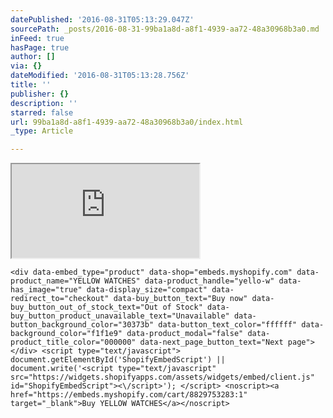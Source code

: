 ```yaml
---
datePublished: '2016-08-31T05:13:29.047Z'
sourcePath: _posts/2016-08-31-99ba1a8d-a8f1-4939-aa72-48a30968b3a0.md
inFeed: true
hasPage: true
author: []
via: {}
dateModified: '2016-08-31T05:13:28.756Z'
title: ''
publisher: {}
description: ''
starred: false
url: 99ba1a8d-a8f1-4939-aa72-48a30968b3a0/index.html
_type: Article

---
```

<iframe src="https://the-grid.github.io/ed-userhtml/?g=eJx9U11r2zAUfd-vEHpJ-9CoqRlNO9uwjsAGZX3IRhkMzLUkx2pky0jXzTz64yf5IyHJqB6Mdc85OleXo1ioVyIA4UpWuRQZdo1MaGONaDnSAXGlaRLa425edWGrim7OTTUSRnpWQ-XFv1aPj0_P5Pnzjy9fV-sTSgm10J7USa3N1W5ES3CZqmDjAbStHKtCuUZDlzn11wPeroF9T1YKZaU_EI2HSsm3pp2wvO2yvEU0dYbyDyb0oe1IbXbnsNdkpsgcGr4duU8tElOQdSidC6ZrtDW8gtKQaznqfh4qe1kvyYFvN9a0tci40cYmNLqObqP8mBUOmfCiXxN-Ji8WxULency1MgK0x0A7eQKhQt_lKL7u18iog2njx348ru_-S0KZpjHz-UhJ7LhVDZIhHYHFXvx1hypNiTC8rWSN843ElZbh96H7Ji5m6yErq5Cddc-eXZK3t4NgZxXKi9n7BsRZntASsXH3jO2U8DZuPuYQmsaFLDJwzpcnmPV5ZVyrYPPiKFEioef9-Dv-ZoNPOrv8ROJpQ-LajL8xkNLK4tDC_94C42CRLZc3d7cfo5tldL-gBMH6XhKa5RrqLU1DEI-fR8zAD3nv9OGd9Q9yL0km" style=""></iframe>

    <div data-embed_type="product" data-shop="embeds.myshopify.com" data-product_name="YELLOW WATCHES" data-product_handle="yello-w" data-has_image="true" data-display_size="compact" data-redirect_to="checkout" data-buy_button_text="Buy now" data-buy_button_out_of_stock_text="Out of Stock" data-buy_button_product_unavailable_text="Unavailable" data-button_background_color="30373b" data-button_text_color="ffffff" data-background_color="f1f1e9" data-product_modal="false" data-product_title_color="000000" data-next_page_button_text="Next page"></div> <script type="text/javascript"> document.getElementById('ShopifyEmbedScript') || document.write('<script type="text/javascript" src="https://widgets.shopifyapps.com/assets/widgets/embed/client.js" id="ShopifyEmbedScript"><\/script>'); </script> <noscript><a href="https://embeds.myshopify.com/cart/8829753283:1" target="_blank">Buy YELLOW WATCHES</a></noscript>